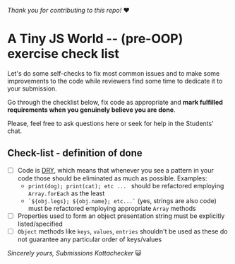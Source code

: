 _Thank you for contributing to this repo!_ ❤️️

# A Tiny JS World -- (pre-OOP) exercise check list

Let's do some self-checks to fix most common issues and to make some improvements to the code while reviewers find some time to dedicate it to your submission.

Go through the checklist below, fix code as appropriate and **mark fulfilled requirements when you genuinely believe you are done**.

Please, feel free to ask questions here or seek for help in the Students' chat.

## Check-list - definition of done

- [ ] Code is [DRY](https://en.wikipedia.org/wiki/Don%27t_repeat_yourself), which means that whenever you see a pattern in your code those should be eliminated as much as possible. Examples:
    - `print(dog); print(cat); etc ... ` should be refactored employing `Array.forEach` as the least
    - `` `${obj.legs}; ${obj.name}; etc...` `` (yes, strings are also code) must be refactored employing appropriate `Array` methods
- [ ] Properties used to form an object presentation string must be explicitly listed/specified
- [ ] `Object` methods like `keys`, `values`, `entries` shouldn't be used as these do not guarantee any particular order of keys/values

_Sincerely yours,_
_Submissions Kottachecker_ 😺
